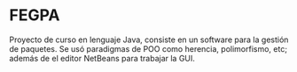 # FEGPA
Proyecto de curso en lenguaje Java, consiste en un software para la gestión de paquetes. Se usó paradigmas de POO como herencia, polimorfismo, etc; además de el editor NetBeans para trabajar la GUI.
